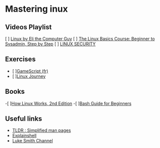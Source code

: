 # Mastering inux

## Videos Playlist
[ ] [Linux by Eli the Computer Guy](https://www.youtube.com/playlist?list=PLD6B6473ACF32C59D)
[ ] [The Linux Basics Course: Beginner to Sysadmin, Step by Step](https://www.youtube.com/playlist?list=PLtK75qxsQaMLZSo7KL-PmiRarU7hrpnwK)
[ ] [LINUX SECURITY](https://www.youtube.com/playlist?list=PLAcZG2tMJuWT67HWWpUpp9OVdXpMVvdTa)

## Exercises
- [ ][GameScript (fr)](https://github.com/justUmen/GameScript)
- [ ][Linux Journey](https://linuxjourney.com/)

## Books
 -[ ][How Linux Works, 2nd Edition](https://github.com/KnowNo/How-Linux-Works-2nd-Edition/blob/master/How.Linux.Works.What.Every.Superuser.Should.Know.2nd.Edition.PDF.pdf)
 -[ ][Bash Guide for Beginners](http://www.tldp.org/LDP/Bash-Beginners-Guide/html/)

## Useful links

- [TLDR : Simplified man pages](https://tldr.ostera.io/)
- [Explainshell](https://explainshell.com/)
- [Luke Smith Channel](https://www.youtube.com/channel/UC2eYFnH61tmytImy1mTYvhA)


